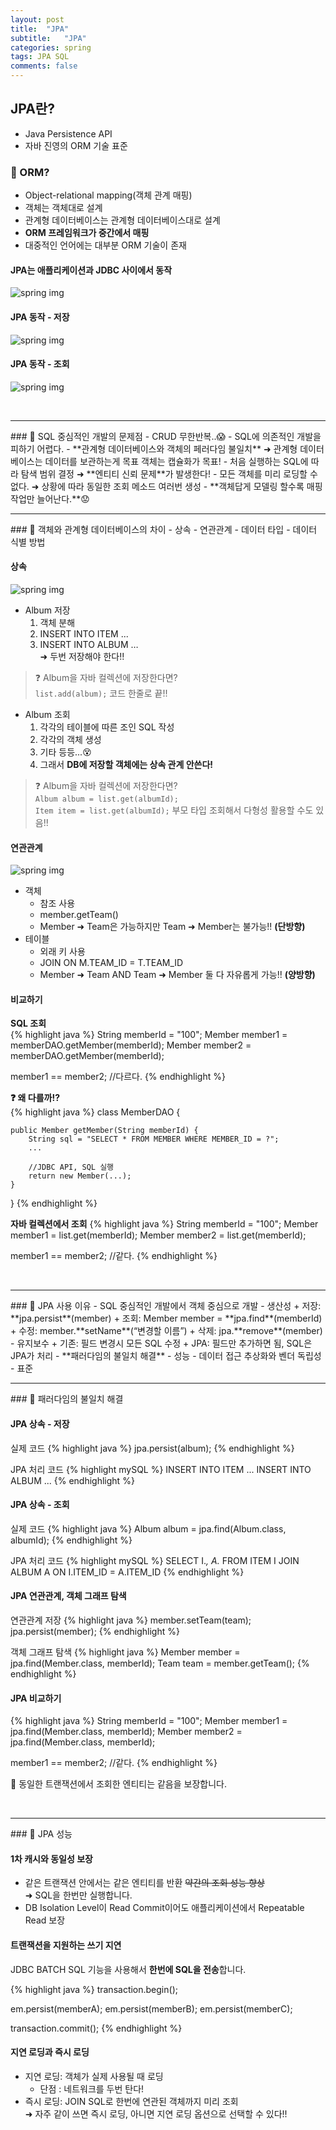 ```yaml
---
layout: post
title:  "JPA"
subtitle:   "JPA"
categories: spring
tags: JPA SQL
comments: false
---
```

## JPA란?
- Java Persistence API  
- 자바 진영의 ORM 기술 표준  

### &#128204; ORM?
- Object-relational mapping(객체 관계 매핑)  
- 객체는 객체대로 설계  
- 관계형 데이터베이스는 관계형 데이터베이스대로 설계  
- **ORM 프레임워크가 중간에서 매핑**  
- 대중적인 언어에는 대부분 ORM 기술이 존재  

#### JPA는 애플리케이션과 JDBC 사이에서 동작
![spring img](/assets/spring/31.JPG)  

#### JPA 동작 - 저장
![spring img](/assets/spring/32.JPG)  

#### JPA 동작 - 조회
![spring img](/assets/spring/33.JPG)  

<br>
<hr>
### &#128204; SQL 중심적인 개발의 문제점
- CRUD 무한반복..&#128561;  
- SQL에 의존적인 개발을 피하기 어렵다.  
- **관계형 데이터베이스와 객체의 페러다임 불일치**  
	&#10140; 관계형 데이터베이스는 데이터를 보관하는게 목표 객체는 캡슐화가 목표!  
- 처음 실행하는 SQL에 따라 탐색 범위 결정  
	&#10140; **엔티티 신뢰 문제**가 발생한다!  
- 모든 객체를 미리 로딩할 수 없다.  
	&#10140; 상황에 따라 동일한 조회 메소드 여러번 생성  
- **객체답게 모델링 할수록 매핑 작업만 늘어난다.**&#128543;  

<br>
<hr>
### &#128204; 객체와 관계형 데이터베이스의 차이
- 상속  
- 연관관계  
- 데이터 타입  
- 데이터 식별 방법  

#### 상속
![spring img](/assets/spring/34.png) 

- Album 저장  
	1. 객체 분해  
	2. INSERT INTO ITEM ...  
	3. INSERT INTO ALBUM …  
&#10140; 두번 저장해야 한다!!	 
> ❓ Album을 자바 컬렉션에 저장한다면?  
> `list.add(album);` 코드 한줄로 끝!!  

- Album 조회
	1. 각각의 테이블에 따른 조인 SQL 작성  
	2. 각각의 객체 생성  
	3. 기타 등등...&#128565;  
	4. 그래서 **DB에 저장할 객체에는 상속 관계 안쓴다!**  
> ❓ Album을 자바 컬렉션에 저장한다면?  
> `Album album = list.get(albumId);`   
> `Item item = list.get(albumId);` 부모 타입 조회해서 다형성 활용할 수도 있음!!  

#### 연관관계
![spring img](/assets/spring/34.JPG)  
- 객체  
	+ 참조 사용  
	+ member.getTeam()  
	+ Member &#10140; Team은 가능하지만 Team &#10140; Member는 불가능!! **(단방향)**  
- 테이블  
	+ 외래 키 사용  
	+ JOIN ON M.TEAM_ID = T.TEAM_ID  
	+ Member &#10140; Team AND Team &#10140; Member 둘 다 자유롭게 가능!! **(양방향)**  

#### 비교하기

**SQL 조회**  
{% highlight java %}
String memberId = "100";
Member member1 = memberDAO.getMember(memberId);
Member member2 = memberDAO.getMember(memberId);

member1 == member2; //다르다.
{% endhighlight %}

**❓ 왜 다를까!?**  
{% highlight java %}
class MemberDAO {

	public Member getMember(String memberId) {
		String sql = "SELECT * FROM MEMBER WHERE MEMBER_ID = ?";
		...
		
		//JDBC API, SQL 실행
		return new Member(...);
	}
}
{% endhighlight %}

**자바 컬렉션에서 조회**
{% highlight java %}
String memberId = "100";
Member member1 = list.get(memberId);
Member member2 = list.get(memberId);

member1 == member2; //같다.
{% endhighlight %}

<br>
<hr>
### &#128204; JPA 사용 이유
- SQL 중심적인 개발에서 객체 중심으로 개발  
- 생산성  
	+ 저장: **jpa.persist**(member)  
	+ 조회: Member member = **jpa.find**(memberId)  
	+ 수정: member.**setName**(“변경할 이름”)  
	+ 삭제: jpa.**remove**(member)  
- 유지보수  
	+ 기존: 필드 변경시 모든 SQL 수정  
	+ JPA: 필드만 추가하면 됨, SQL은 JPA가 처리  
- **패러다임의 불일치 해결**  
- 성능  
- 데이터 접근 추상화와 벤더 독립성  
- 표준  

<br>
<hr>
### &#128204; 패러다임의 불일치 해결

#### JPA 상속 - 저장
실제 코드
{% highlight java %}
jpa.persist(album);
{% endhighlight %}

JPA 처리 코드
{% highlight mySQL %}
INSERT INTO ITEM ...
INSERT INTO ALBUM ...
{% endhighlight %}

#### JPA 상속 - 조회
실제 코드
{% highlight java %}
Album album = jpa.find(Album.class, albumId);
{% endhighlight %}

JPA 처리 코드
{% highlight mySQL %}
SELECT I.*, A.*
	FROM ITEM I
	JOIN ALBUM A ON I.ITEM_ID = A.ITEM_ID
{% endhighlight %}

#### JPA 연관관계, 객체 그래프 탐색
연관관계 저장
{% highlight java %}
member.setTeam(team);
jpa.persist(member);
{% endhighlight %}

객체 그래프 탐색
{% highlight java %}
Member member = jpa.find(Member.class, memberId);
Team team = member.getTeam();
{% endhighlight %}

#### JPA 비교하기
{% highlight java %}
String memberId = "100";
Member member1 = jpa.find(Member.class, memberId);
Member member2 = jpa.find(Member.class, memberId);

member1 == member2; //같다.
{% endhighlight %}

&#128226; 동일한 트랜잭션에서 조회한 엔티티는 같음을 보장합니다.  

<br>
<hr>
### &#128204; JPA 성능

#### 1차 캐시와 동일성 보장
- 같은 트랜잭션 안에서는 같은 엔티티를 반환 ~~약간의 조회 성능 향상~~  
	&#10140; SQL을 한번만 실행합니다.  
- DB Isolation Level이 Read Commit이어도 애플리케이션에서 Repeatable Read 보장  

#### 트랜잭션을 지원하는 쓰기 지연
JDBC BATCH SQL 기능을 사용해서 **한번에 SQL을 전송**합니다.  

{% highlight java %}
transaction.begin();

em.persist(memberA);
em.persist(memberB);
em.persist(memberC);

transaction.commit(); 
{% endhighlight %}

#### 지연 로딩과 즉시 로딩
- 지연 로딩: 객체가 실제 사용될 때 로딩  
	+ 단점 : 네트워크를 두번 탄다!  
- 즉시 로딩: JOIN SQL로 한번에 연관된 객체까지 미리 조회  
&#10140; 자주 같이 쓰면 즉시 로딩, 아니면 지연 로딩 옵션으로 선택할 수 있다!!  

